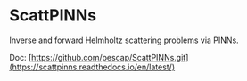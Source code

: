 # ScattPINNs
Inverse and forward Helmholtz scattering problems via PINNs. 

Doc: [https://github.com/pescap/ScattPINNs.git](https://scattpinns.readthedocs.io/en/latest/)


